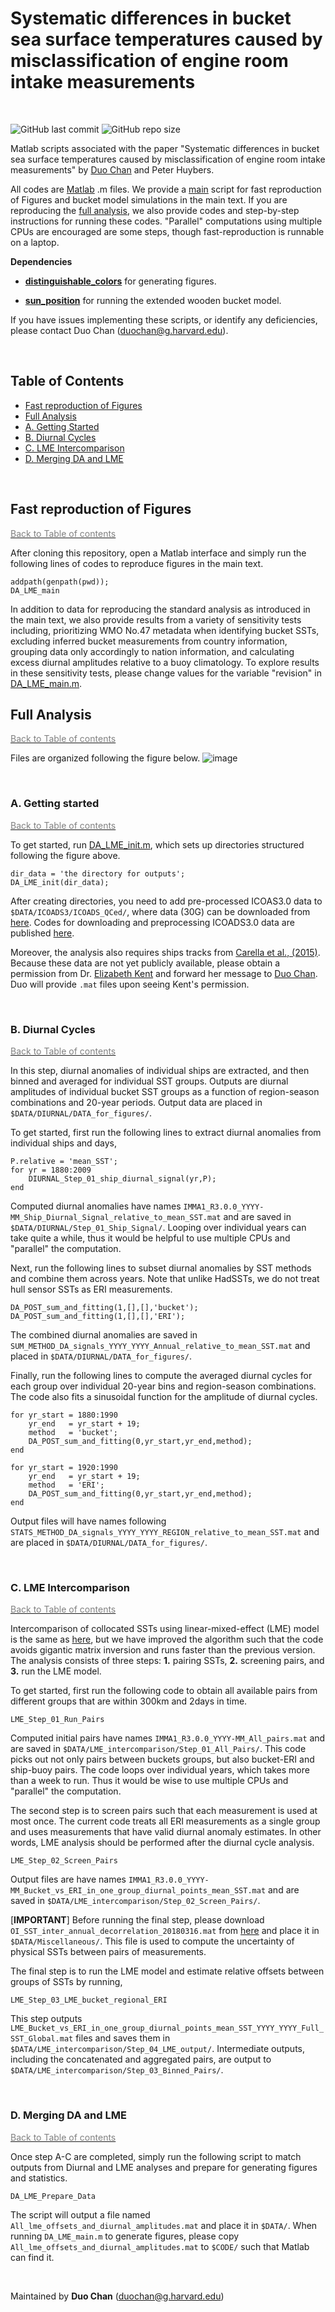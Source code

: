 # Systematic differences in bucket sea surface temperatures caused by misclassification of engine room intake measurements

<br>

![GitHub last commit](https://img.shields.io/github/last-commit/duochanatharvard/LME_Offsets_vs_Diurnal_Amplitudes)
![GitHub repo size](https://img.shields.io/github/repo-size/duochanatharvard/LME_Offsets_vs_Diurnal_Amplitudes)


Matlab scripts associated with the paper "Systematic differences in bucket sea surface temperatures caused by misclassification of engine room intake measurements" by [Duo Chan](https://github.com/duochanatharvard) and Peter Huybers.

All codes are [Matlab](https://www.mathworks.com/products/matlab.html) .m files.  We provide a [main](DA_LME_main.m) script for fast reproduction of Figures and bucket model simulations in the main text.  If you are reproducing the [full analysis](#full-analysis), we also provide codes and step-by-step instructions for running these codes.  "Parallel" computations using multiple CPUs are encouraged are some steps, though fast-reproduction is runnable on a laptop.  

**Dependencies**
<!--
* [**Matlab m_map toolbox**](https://www.eoas.ubc.ca/~rich/map.html).
-->

* [**distinguishable_colors**](https://www.mathworks.com/matlabcentral/fileexchange/29702-generate-maximally-perceptually-distinct-colors) for generating figures.

* [**sun_position**](https://www.mathworks.com/matlabcentral/mlc-downloads/downloads/submissions/5430/versions/1/previews/sun_position.m/index.html) for running the extended wooden bucket model.

If you have issues implementing these scripts, or identify any deficiencies, please contact Duo Chan (duochan@g.harvard.edu).

<br>

## Table of Contents
 * [Fast reproduction of Figures](#fast-reproduction-of-figures)
 * [Full Analysis](#full-analysis)
  * [A. Getting Started](#a-getting-started)
  * [B. Diurnal Cycles](#b-diurnal-cycles)
  * [C. LME Intercomparison](#c-lme-intercomparison)
  * [D. Merging DA and LME](#d-merging-da-and-lme)

<br>

## Fast reproduction of Figures

[<span style="color:gray">Back to Table of contents</span>](#table-of-contents)

After cloning this repository, open a Matlab interface and simply run the following lines of codes to reproduce figures in the main text.

```
addpath(genpath(pwd));
DA_LME_main
```

In addition to data for reproducing the standard analysis as introduced in the main text, we also provide results from a variety of sensitivity tests including, prioritizing WMO No.47 metadata when identifying bucket SSTs, excluding inferred bucket measurements from country information, grouping data only accordingly to nation information, and calculating excess diurnal amplitudes relative to a buoy climatology.  To explore results in these sensitivity tests, please change values for the variable "revision" in [DA_LME_main.m](DA_LME_main.m).

## Full Analysis
[<span style="color:gray">Back to Table of contents</span>](#table-of-contents)

Files are organized following the figure below.
![image](Graphics/Setup.png)

<br>

### A. Getting started
[<span style="color:gray">Back to Table of contents</span>](#table-of-contents)

To get started, run [DA_LME_init.m](DA_LME_init.m), which sets up directories structured following the figure above.  

```
dir_data = 'the directory for outputs';
DA_LME_init(dir_data);
```

After creating directories, you need to add pre-processed ICOAS3.0 data to `$DATA/ICOADS3/ICOADS_QCed/`, where data (30G) can be downloaded from [here](https://dataverse.harvard.edu/file.xhtml?persistentId=doi:10.7910/DVN/DXJIGA/KWDPTS&version=2.0).  Codes for downloading and preprocessing ICOADS3.0 data are published [here](https://github.com/duochanatharvard/Homogeneous_early_20th_century_warming#a-preprocess).

Moreover, the analysis also requires ships tracks from [Carella et al., (2015)](https://rmets.onlinelibrary.wiley.com/doi/abs/10.1002/joc.4492).  Because these data are not yet publicly available, please obtain a permission from Dr. [Elizabeth Kent](mailto:eck@noc.ac.uk) and forward her message to [Duo Chan](mailto:duochan@g.harvard.edu).  Duo will provide `.mat` files upon seeing Kent's permission.

<br>

### B. Diurnal Cycles

[<span style="color:gray">Back to Table of contents</span>](#table-of-contents)

In this step, diurnal anomalies of individual ships are extracted, and then binned and averaged for individual SST groups.  Outputs are diurnal amplitudes of individual bucket SST groups as a function of region-season combinations and 20-year periods.  Output data are placed in `$DATA/DIURNAL/DATA_for_figures/`.

To get started, first run the following lines to extract diurnal anomalies from individual ships and days,
```
P.relative = 'mean_SST';
for yr = 1880:2009
    DIURNAL_Step_01_ship_diurnal_signal(yr,P);
end
```
Computed diurnal anomalies have names `IMMA1_R3.0.0_YYYY-MM_Ship_Diurnal_Signal_relative_to_mean_SST.mat` and are saved in `$DATA/DIURNAL/Step_01_Ship_Signal/`.  Looping over individual years can take quite a while, thus it would be helpful to use multiple CPUs and "parallel" the computation.

Next, run the following lines to subset diurnal anomalies by SST methods and combine them across years.  Note that unlike HadSSTs, we do not treat hull sensor SSTs as ERI measurements.
```
DA_POST_sum_and_fitting(1,[],[],'bucket');
DA_POST_sum_and_fitting(1,[],[],'ERI');
```
The combined diurnal anomalies are saved in `SUM_METHOD_DA_signals_YYYY_YYYY_Annual_relative_to_mean_SST.mat` and placed in `$DATA/DIURNAL/DATA_for_figures/`.

Finally, run the following lines to compute the averaged diurnal cycles for each group over individual 20-year bins and region-season combinations.  The code also fits a sinusoidal function for the amplitude of diurnal cycles.  

<!--Please remember to replace method to `ERI` after running the analysis for bucket SSTs.-->

```
for yr_start = 1880:1990
    yr_end   = yr_start + 19;
    method   = 'bucket';
    DA_POST_sum_and_fitting(0,yr_start,yr_end,method);
end

for yr_start = 1920:1990
    yr_end   = yr_start + 19;
    method   = 'ERI';
    DA_POST_sum_and_fitting(0,yr_start,yr_end,method);
end
```
Output files will have names following `STATS_METHOD_DA_signals_YYYY_YYYY_REGION_relative_to_mean_SST.mat` and are placed in `$DATA/DIURNAL/DATA_for_figures/`.


<br>

###  C. LME Intercomparison

[<span style="color:gray">Back to Table of contents</span>](#table-of-contents)

Intercomparison of collocated SSTs using linear-mixed-effect (LME) model is the same as [here](https://github.com/duochanatharvard/Homogeneous_early_20th_century_warming#b-main-code), but we have improved the algorithm such that the code avoids gigantic matrix inversion and runs faster than the previous version.  The analysis consists of three steps: **1.** pairing SSTs, **2.** screening pairs, and **3.** run the LME model.

To get started, first run the following code to obtain all available pairs from different groups that are within 300km and 2days in time.
```
LME_Step_01_Run_Pairs
```
Computed initial pairs have names `IMMA1_R3.0.0_YYYY-MM_All_pairs.mat` and are saved in `$DATA/LME_intercomparison/Step_01_All_Pairs/`.  This code picks out not only pairs between buckets groups, but also bucket-ERI and ship-buoy pairs.  The code loops over individual years, which takes more than a week to run.  Thus it would be wise to use multiple CPUs and "parallel" the computation.

The second step is to screen pairs such that each measurement is used at most once.  The current code treats all ERI measurements as a single group and uses measurements that have valid diurnal anomaly estimates.  In other words, LME analysis should be performed after the diurnal cycle analysis.
```
LME_Step_02_Screen_Pairs
```
Output files are have names `IMMA1_R3.0.0_YYYY-MM_Bucket_vs_ERI_in_one_group_diurnal_points_mean_SST.mat` and are saved in `$DATA/LME_intercomparison/Step_02_Screen_Pairs/`.

[**IMPORTANT**] Before running the final step, please download `OI_SST_inter_annual_decorrelation_20180316.mat` from [here](https://dataverse.harvard.edu/file.xhtml?persistentId=doi:10.7910/DVN/DXJIGA/TQ8THW&version=2.0) and place it in `$DATA/Miscellaneous/`.  This file is used to compute the uncertainty of physical SSTs between pairs of measurements.  

<!--It is provided separately because of its 284MB size.-->

The final step is to run the LME model and estimate relative offsets between groups of SSTs by running,
```
LME_Step_03_LME_bucket_regional_ERI
```
This step outputs `LME_Bucket_vs_ERI_in_one_group_diurnal_points_mean_SST_YYYY_YYYY_Full_SST_Global.mat` files and saves them in `$DATA/LME_intercomparison/Step_04_LME_output/`.  Intermediate outputs, including the concatenated and aggregated pairs, are output to `$DATA/LME_intercomparison/Step_03_Binned_Pairs/`.


<br>

### D. Merging DA and LME
[<span style="color:gray">Back to Table of contents</span>](#table-of-contents)

Once step A-C are completed, simply run the following script to match outputs from Diurnal and LME analyses and prepare for generating figures and statistics.
```
DA_LME_Prepare_Data
```
The script will output a file named `All_lme_offsets_and_diurnal_amplitudes.mat` and place it in `$DATA/`.  When running `DA_LME_main.m` to generate figures, please copy `All_lme_offsets_and_diurnal_amplitudes.mat` to `$CODE/` such that Matlab can find it.


<br>

Maintained by __Duo Chan__ (duochan@g.harvard.edu)
